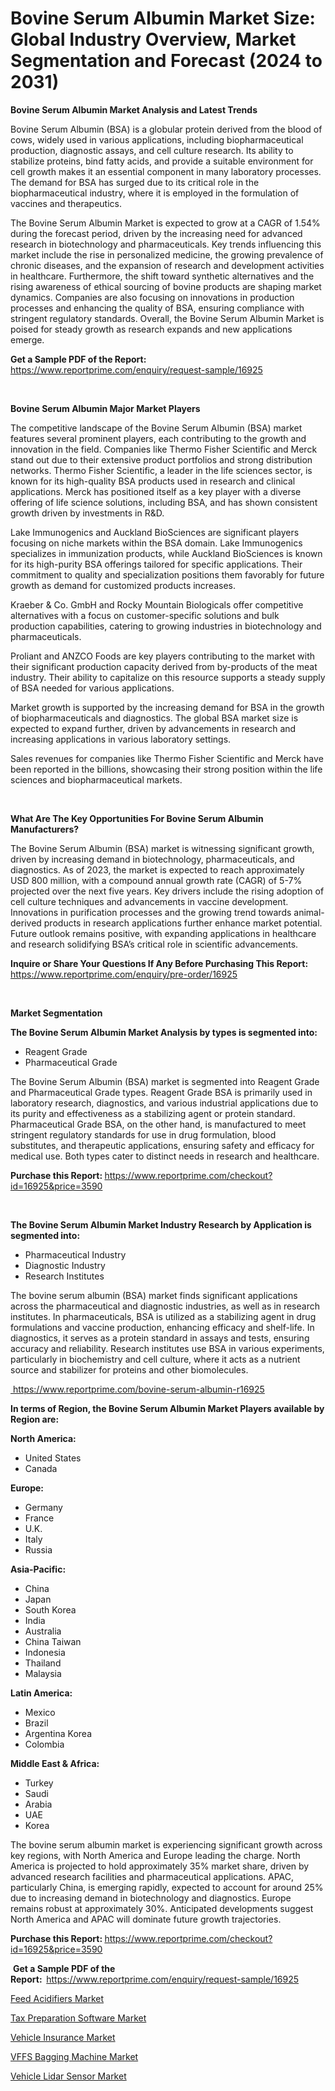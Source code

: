 <p><h1>Bovine Serum Albumin Market Size: Global Industry Overview, Market Segmentation and Forecast (2024 to 2031)</h1></p><p><strong>Bovine Serum Albumin Market Analysis and Latest Trends</strong></p>
<p><p>Bovine Serum Albumin (BSA) is a globular protein derived from the blood of cows, widely used in various applications, including biopharmaceutical production, diagnostic assays, and cell culture research. Its ability to stabilize proteins, bind fatty acids, and provide a suitable environment for cell growth makes it an essential component in many laboratory processes. The demand for BSA has surged due to its critical role in the biopharmaceutical industry, where it is employed in the formulation of vaccines and therapeutics.</p><p>The Bovine Serum Albumin Market is expected to grow at a CAGR of 1.54% during the forecast period, driven by the increasing need for advanced research in biotechnology and pharmaceuticals. Key trends influencing this market include the rise in personalized medicine, the growing prevalence of chronic diseases, and the expansion of research and development activities in healthcare. Furthermore, the shift toward synthetic alternatives and the rising awareness of ethical sourcing of bovine products are shaping market dynamics. Companies are also focusing on innovations in production processes and enhancing the quality of BSA, ensuring compliance with stringent regulatory standards. Overall, the Bovine Serum Albumin Market is poised for steady growth as research expands and new applications emerge.</p></p>
<p><strong>Get a Sample PDF of the Report:&nbsp;</strong> <a href="https://www.reportprime.com/enquiry/request-sample/16925?utm_campaign=1105&utm_medium=2&utm_source=Github&utm_content=ia&utm_term=24112024&utm_id=bovine-serum-albumin">https://www.reportprime.com/enquiry/request-sample/16925</a></p>
<p>&nbsp;</p>
<p><strong>Bovine Serum Albumin Major Market Players</strong></p>
<p><p>The competitive landscape of the Bovine Serum Albumin (BSA) market features several prominent players, each contributing to the growth and innovation in the field. Companies like Thermo Fisher Scientific and Merck stand out due to their extensive product portfolios and strong distribution networks. Thermo Fisher Scientific, a leader in the life sciences sector, is known for its high-quality BSA products used in research and clinical applications. Merck has positioned itself as a key player with a diverse offering of life science solutions, including BSA, and has shown consistent growth driven by investments in R&D.</p><p>Lake Immunogenics and Auckland BioSciences are significant players focusing on niche markets within the BSA domain. Lake Immunogenics specializes in immunization products, while Auckland BioSciences is known for its high-purity BSA offerings tailored for specific applications. Their commitment to quality and specialization positions them favorably for future growth as demand for customized products increases.</p><p>Kraeber & Co. GmbH and Rocky Mountain Biologicals offer competitive alternatives with a focus on customer-specific solutions and bulk production capabilities, catering to growing industries in biotechnology and pharmaceuticals.</p><p>Proliant and ANZCO Foods are key players contributing to the market with their significant production capacity derived from by-products of the meat industry. Their ability to capitalize on this resource supports a steady supply of BSA needed for various applications.</p><p>Market growth is supported by the increasing demand for BSA in the growth of biopharmaceuticals and diagnostics. The global BSA market size is expected to expand further, driven by advancements in research and increasing applications in various laboratory settings.</p><p>Sales revenues for companies like Thermo Fisher Scientific and Merck have been reported in the billions, showcasing their strong position within the life sciences and biopharmaceutical markets.</p></p>
<p>&nbsp;</p>
<p><strong>What Are The Key Opportunities For Bovine Serum Albumin Manufacturers?</strong></p>
<p><p>The Bovine Serum Albumin (BSA) market is witnessing significant growth, driven by increasing demand in biotechnology, pharmaceuticals, and diagnostics. As of 2023, the market is expected to reach approximately USD 800 million, with a compound annual growth rate (CAGR) of 5-7% projected over the next five years. Key drivers include the rising adoption of cell culture techniques and advancements in vaccine development. Innovations in purification processes and the growing trend towards animal-derived products in research applications further enhance market potential. Future outlook remains positive, with expanding applications in healthcare and research solidifying BSA’s critical role in scientific advancements.</p></p>
<p><strong>Inquire or Share Your Questions If Any Before Purchasing This Report:</strong> <a href="https://www.reportprime.com/enquiry/pre-order/16925?utm_campaign=1105&utm_medium=2&utm_source=Github&utm_content=ia&utm_term=24112024&utm_id=bovine-serum-albumin">https://www.reportprime.com/enquiry/pre-order/16925</a></p>
<p>&nbsp;</p>
<p><strong>Market Segmentation</strong></p>
<p><strong>The Bovine Serum Albumin Market Analysis by types is segmented into:</strong></p>
<p><ul><li>Reagent Grade</li><li>Pharmaceutical Grade</li></ul></p>
<p><p>The Bovine Serum Albumin (BSA) market is segmented into Reagent Grade and Pharmaceutical Grade types. Reagent Grade BSA is primarily used in laboratory research, diagnostics, and various industrial applications due to its purity and effectiveness as a stabilizing agent or protein standard. Pharmaceutical Grade BSA, on the other hand, is manufactured to meet stringent regulatory standards for use in drug formulation, blood substitutes, and therapeutic applications, ensuring safety and efficacy for medical use. Both types cater to distinct needs in research and healthcare.</p></p>
<p><strong>Purchase this Report:&nbsp;</strong><a href="https://www.reportprime.com/checkout?id=16925&price=3590&utm_campaign=1105&utm_medium=2&utm_source=Github&utm_content=ia&utm_term=24112024&utm_id=bovine-serum-albumin">https://www.reportprime.com/checkout?id=16925&price=3590</a></p>
<p>&nbsp;</p>
<p><strong>The Bovine Serum Albumin Market Industry Research by Application is segmented into:</strong></p>
<p><ul><li>Pharmaceutical Industry</li><li>Diagnostic Industry</li><li>Research Institutes</li></ul></p>
<p><p>The bovine serum albumin (BSA) market finds significant applications across the pharmaceutical and diagnostic industries, as well as in research institutes. In pharmaceuticals, BSA is utilized as a stabilizing agent in drug formulations and vaccine production, enhancing efficacy and shelf-life. In diagnostics, it serves as a protein standard in assays and tests, ensuring accuracy and reliability. Research institutes use BSA in various experiments, particularly in biochemistry and cell culture, where it acts as a nutrient source and stabilizer for proteins and other biomolecules.</p></p>
<p><a href="https://www.reportprime.com/bovine-serum-albumin-r16925?utm_campaign=1105&utm_medium=2&utm_source=Github&utm_content=ia&utm_term=24112024&utm_id=bovine-serum-albumin">&nbsp;https://www.reportprime.com/bovine-serum-albumin-r16925</a></p>
<p><strong>In terms of Region, the Bovine Serum Albumin Market Players available by Region are:</strong></p>
<p>
    <p> <strong> North America: </strong>
        <ul>
            <li>United States</li>
            <li>Canada</li>
        </ul>
        </p> 
    <p> <strong> Europe: </strong>
        <ul>
            <li>Germany</li>
            <li>France</li>
            <li>U.K.</li>
            <li>Italy</li>
            <li>Russia</li>
        </ul>
        </p> 
    <p> <strong> Asia-Pacific: </strong>
        <ul>
            <li>China</li>
            <li>Japan</li>
            <li>South Korea</li>
            <li>India</li>
            <li>Australia</li>
            <li>China Taiwan</li>
            <li>Indonesia</li>
            <li>Thailand</li>
            <li>Malaysia</li>
        </ul>
        </p> 
    <p> <strong> Latin America: </strong>
        <ul>
            <li>Mexico</li>
            <li>Brazil</li>
            <li>Argentina Korea</li>
            <li>Colombia</li>
        </ul>
        </p> 
    <p> <strong> Middle East & Africa: </strong>
        <ul>
            <li>Turkey</li>
            <li>Saudi</li>
            <li>Arabia</li>
            <li>UAE</li>
            <li>Korea</li>
        </ul>
    </p>
    </p>
<p><p>The bovine serum albumin market is experiencing significant growth across key regions, with North America and Europe leading the charge. North America is projected to hold approximately 35% market share, driven by advanced research facilities and pharmaceutical applications. APAC, particularly China, is emerging rapidly, expected to account for around 25% due to increasing demand in biotechnology and diagnostics. Europe remains robust at approximately 30%. Anticipated developments suggest North America and APAC will dominate future growth trajectories.</p></p>
<p><strong>Purchase this Report: </strong><a href="https://www.reportprime.com/checkout?id=16925&price=3590&utm_campaign=1105&utm_medium=2&utm_source=Github&utm_content=ia&utm_term=24112024&utm_id=bovine-serum-albumin">https://www.reportprime.com/checkout?id=16925&price=3590</a></p>
<p>&nbsp;<strong>Get a Sample PDF of the Report:&nbsp;&nbsp;</strong><a href="https://www.reportprime.com/enquiry/request-sample/16925?utm_campaign=1105&utm_medium=2&utm_source=Github&utm_content=ia&utm_term=24112024&utm_id=bovine-serum-albumin">https://www.reportprime.com/enquiry/request-sample/16925</a></p>
<p><strong></strong></p>
<p><p><a href="https://github.com/NorbertYates/Market-Research-Report-List-7/blob/main/feed-acidifiers-market.md?utm_campaign=1105&utm_medium=2&utm_source=Github&utm_content=ia&utm_term=24112024&utm_id=bovine-serum-albumin">Feed Acidifiers Market</a></p><p><a href="https://issuu.com/reportprime-2/docs/tax-preparation-software-market-siz_208f808ec8370f?utm_campaign=1105&utm_medium=2&utm_source=Github&utm_content=ia&utm_term=24112024&utm_id=bovine-serum-albumin">Tax Preparation Software Market</a></p><p><a href="https://issuu.com/reportprime-2/docs/vehicle-insurance-market-size-2030._d6beeca677a890?utm_campaign=1105&utm_medium=2&utm_source=Github&utm_content=ia&utm_term=24112024&utm_id=bovine-serum-albumin">Vehicle Insurance Market</a></p><p><a href="https://www.linkedin.com/pulse/analyzing-vffs-bagging-machine-market-dynamics-growth-vlcve?utm_campaign=1105&utm_medium=2&utm_source=Github&utm_content=ia&utm_term=24112024&utm_id=bovine-serum-albumin">VFFS Bagging Machine Market</a></p><p><a href="https://www.linkedin.com/pulse/global-vehicle-lidar-sensor-market-pulse-trends-growth-analysis-l3ctc?utm_campaign=1105&utm_medium=2&utm_source=Github&utm_content=ia&utm_term=24112024&utm_id=bovine-serum-albumin">Vehicle Lidar Sensor Market</a></p></p>